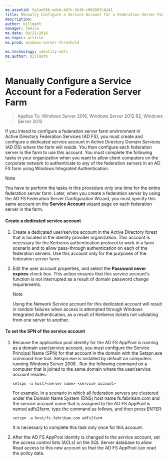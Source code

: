 ```yaml
---
ms.assetid: 5a1ae56b-adcb-447e-9e34-c0629d7cb241
title: Manually Configure a Service Account for a Federation Server Farm
description:
author: billmath
manager: femila
ms.date: 09/21/2016
ms.topic: article
ms.prod: windows-server-threshold

ms.technology: identity-adfs
ms.author: billmath
---
```


# Manually Configure a Service Account for a Federation Server Farm

>Applies To: Windows Server 2016, Windows Server 2012 R2, Windows Server 2012

If you intend to configure a federation server farm environment in Active Directory Federation Services \(AD FS\), you must create and configure a dedicated service account in Active Directory Domain Services \(AD DS\) where the farm will reside. You then configure each federation server in the farm to use this account. You must complete the following tasks in your organization when you want to allow client computers on the corporate network to authenticate to any of the federation servers in an AD FS farm using Windows Integrated Authentication.  
  
> [!NOTE]  
> You have to perform the tasks in this procedure only one time for the entire federation server farm. Later, when you create a federation server by using the AD FS Federation Server Configuration Wizard, you must specify this same account on the **Service Account** wizard page on each federation server in the farm.  
  
#### Create a dedicated service account  
  
1.  Create a dedicated user\/service account in the Active Directory forest that is located in the identity provider organization. This account is necessary for the Kerberos authentication protocol to work in a farm scenario and to allow pass\-through authentication on each of the federation servers. Use this account only for the purposes of the federation server farm.  
  
2.  Edit the user account properties, and select the **Password never expires** check box. This action ensures that this service account's function is not interrupted as a result of domain password change requirements.  
  
    > [!NOTE]  
    > Using the Network Service account for this dedicated account will result in random failures when access is attempted through Windows Integrated Authentication, as a result of Kerberos tickets not validating from one server to another.  
  
#### To set the SPN of the service account  
  
1.  Because the application pool identity for the AD FS AppPool is running as a domain user\/service account, you must configure the Service Principal Name \(SPN\) for that account in the domain with the Setspn.exe command\-line tool. Setspn.exe is installed by default on computers running  Windows Server 2008 . Run the following command on a computer that is joined to the same domain where the user\/service account resides:  
  
    ```  
    setspn -a host/<server name> <service account>  
    ```  
  
    For example, in a scenario in which all federation servers are clustered under the Domain Name System \(DNS\) host name fs.fabrikam.com and the service account name that is assigned to the AD FS AppPool is named adfs2farm, type the command as follows, and then press ENTER:  
  
    ```  
    setspn -a host/fs.fabrikam.com adfs2farm  
    ```  
  
    It is necessary to complete this task only once for this account.  
  
2.  After the AD FS AppPool identity is changed to the service account, set the access control lists \(ACLs\) on the SQL Server database to allow Read access to this new account so that the AD FS AppPool can read the policy data.  
  

